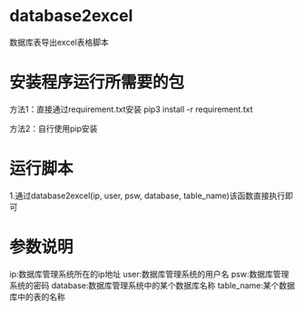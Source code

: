 # database2excel
数据库表导出excel表格脚本

# 安装程序运行所需要的包
方法1：直接通过requirement.txt安装
pip3 install -r requirement.txt

方法2：自行使用pip安装

# 运行脚本
1.通过database2excel(ip, user, psw, database, table_name)该函数直接执行即可

# 参数说明
ip:数据库管理系统所在的ip地址
user:数据库管理系统的用户名
psw:数据库管理系统的密码
database:数据库管理系统中的某个数据库名称
table_name:某个数据库中的表的名称


